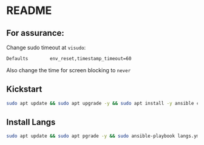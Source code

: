 # README

## For assurance:
Change sudo timeout at `visudo`:
```bash
Defaults        env_reset,timestamp_timeout=60
```
Also change the time for screen blocking to `never`

## Kickstart
```bash
sudo apt update && sudo apt upgrade -y && sudo apt install -y ansible curl git software-properties-common && git clone https://github.com/PedroDrago/ansible && cd ansible && ansible-playbook --ask-vault-password local.yml
```

## Install Langs
```bash
sudo apt update && sudo apt pgrade -y && sudo ansible-playbook langs.yml
```
